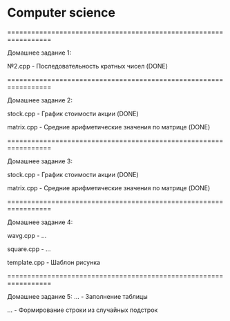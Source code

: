 # Computer science
=================================================================

Домашнее задание 1:

№2.cpp - Последовательность кратных чисел (DONE)

=================================================================

Домашнее задание 2:

stock.cpp - График стоимости акции (DONE) 

matrix.cpp - Средние арифметические значения по матрице (DONE)

=================================================================

Домашнее задание 3:

stock.cpp - График стоимости акции (DONE)

matrix.cpp - Средние арифметические значения по матрице (DONE)

=================================================================

Домашнее задание 4:

wavg.cpp - ...

square.cpp - ...

template.cpp - Шаблон рисунка

=================================================================

Домашнее задание 5:
... - Заполнение таблицы

... - Формирование строки из случайных подстрок

